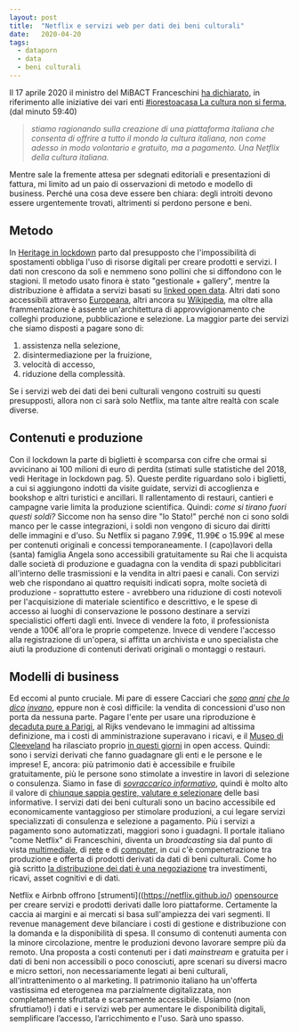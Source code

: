 ```yaml
---
layout: post
title:  "Netflix e servizi web per dati dei beni culturali"
date:   2020-04-20
tags:
  - dataporn
  - data
  - beni culturali
---
```


 Il 17 aprile 2020 il ministro del MiBACT Franceschini [ha dichiarato](https://www.raiplay.it/video/2020/04/aspettando-le-parole-269ce1f4-ca5f-48bb-8508-207ea89ba76e.html), in riferimento alle iniziative dei vari enti [#iorestoacasa La cultura non si ferma](https://www.beniculturali.it/mibac/export/MiBAC/sito-MiBAC/Contenuti/MibacUnif/Comunicati/visualizza_asset.html_422536076.html), (dal minuto 59:40)

 > *stiamo ragionando sulla creazione di una piattaforma italiana che consenta di offrire a tutto il mondo la cultura italiana, non come adesso in modo volontario e gratuito, ma a pagamento. Una Netflix della cultura italiana.*

Mentre sale la fremente attesa per sdegnati editoriali e presentazioni di fattura, mi limito ad un paio di osservazioni di metodo e modello di business. Perché una cosa deve essere ben chiara: degli introiti devono essere urgentemente trovati, altrimenti si perdono persone e beni.

## Metodo
In [Heritage in lockdown](https://doi.org/10.5281/zenodo.3743482) parto dal presupposto che l'impossibilità di spostamenti obbliga l'uso di risorse digitali per creare prodotti e servizi. I dati non crescono da soli e nemmeno sono pollini che si diffondono con le stagioni. Il metodo usato finora è stato "gestionale + gallery", mentre la distribuzione è affidata a servizi basati su [linked open data](http://dati.beniculturali.it/descrizione_dataset/). Altri dati sono accessibili attraverso [Europeana](https://www.europeana.eu/it), altri ancora su [Wikipedia](https://it.wikipedia.org/wiki/Progetto:GLAM), ma oltre alla frammentazione è assente un'architettura di approvvigionamento che colleghi produzione, pubblicazione e selezione. La maggior parte dei servizi che siamo disposti a pagare sono di:

1. assistenza nella selezione,
2. disintermediazione per la fruizione,
3. velocità di accesso,
4. riduzione della complessità.

Se i servizi web dei dati dei beni culturali vengono costruiti su questi presupposti, allora non ci sarà solo Netflix, ma tante altre realtà con scale diverse.
## Contenuti e produzione
Con il lockdown la parte di biglietti è scomparsa con cifre che ormai si avvicinano ai 100 milioni di euro di perdita (stimati sulle statistiche del 2018, vedi Heritage in lockdown pag. 5). Queste perdite riguardano solo i biglietti, a cui si aggiungono indotti da visite guidate, servizi di accoglienza e bookshop e altri turistici e ancillari. Il rallentamento di restauri, cantieri e campagne varie limita la produzione scientifica. Quindi: *come si tirano fuori questi soldi?* Siccome non ha senso dire "lo Stato!" perché non ci sono soldi manco per le casse integrazioni, i soldi non vengono di sicuro dai diritti delle immagini e d'uso. Su Netflix si pagano 7.99€, 11.99€ o 15.99€ al mese per contenuti originali e concessi temporaneamente. I (capo)lavori della (santa) famiglia Angela sono accessibili gratuitamente su Rai che li acquista dalle società di produzione e guadagna con la vendita di spazi pubblicitari all'interno delle trasmissioni e la vendita in altri paesi e canali. Con servizi web che rispondano ai quattro requisiti indicati sopra, molte società di produzione - soprattutto estere - avrebbero una riduzione di costi notevoli per l'acquisizione di materiale scientifico e descrittivo, e le spese di accesso ai luoghi di conservazione le possono destinare a servizi specialistici offerti dagli enti. Invece di vendere la foto, il professionista vende a 100€ all'ora le proprie competenze. Invece di vendere l'accesso alla registrazione di un'opera, si affitta un archivista e uno specialista che aiuti la produzione di contenuti derivati originali o montaggi o restauri.
## Modelli di business
Ed eccomi al punto cruciale. Mi pare di essere Cacciari che [*sono*](https://blog.osd.tools/perch%C3%A9-non-fanno-tutti-come-il-rijks-2693f527b668) *[anni](https://blog.osd.tools/i-servizi-sui-dati-dei-beni-culturali-8a9356b4e3cc)* *[che lo dico](https://blog.osd.tools/chiude-larchivio-alinari-fdfa23d58a18)* *[invano](https://doi.org/10.5281/zenodo.2552807)*, eppure non è così difficile: la vendita di concessioni d'uso non porta da nessuna parte. Pagare l'ente per usare una riproduzione è [decaduta pure a Parigi](http://www.parismusees.paris.fr/en/actualite/open-content-150000-works-from-the-museum-collections-of-the-city-of-paris-freely), al Rijks vendevano le immagini ad altissima definizione, ma i costi di amministrazione superavano i ricavi, e il [Museo di Cleeveland](https://www.clevelandart.org/open-access) ha rilasciato proprio [in questi giorni](https://medium.com/cma-thinker/introducing-open-access-at-the-cma-for-the-benefit-of-all-the-people-forever-d3cd81964616) in open access. Quindi: sono i servizi derivati che fanno guadagnare gli enti e le persone e le imprese! E, ancora: più patrimonio dati è accessibile e fruibile gratuitamente, più le persone sono stimolate a investire in lavori di selezione o consulenza. Siamo in fase di [*sovraccarico informativo*](https://it.wikipedia.org/wiki/Sovraccarico_cognitivo), quindi è molto alto il valore di [chiunque sappia gestire, valutare e selezionare](https://youtu.be/sG7e8hryvV0) delle basi informative. I servizi dati dei beni culturali sono un bacino accessibile ed economicamente vantaggioso per stimolare produzioni, a cui legare servizi specializzati di consulenza e selezione a pagamento. Più i servizi a pagamento sono automatizzati, maggiori sono i guadagni. Il portale italiano "come Netflix" di Franceschini, diventa un *broadcasting* sia dal punto di vista [multimediale](https://it.wikipedia.org/wiki/Broadcasting), di [rete](https://it.wikipedia.org/wiki/Broadcasting_(informatica)) e di [computer](https://it.wikipedia.org/wiki/Dominio_di_broadcast), in cui c'è compenetrazione tra produzione e offerta di prodotti derivati da dati di beni culturali. Come ho già scritto [la distribuzione dei dati è una negoziazione](https://doi.org/10.5281/zenodo.1487945) tra investimenti, ricavi, asset cognitivi e di dati.

Netflix e Airbnb offrono [strumenti]((https://netflix.github.io/) [opensource]((https://airbnb.io/projects/)) per creare servizi e prodotti derivati dalle loro piattaforme. Certamente la caccia ai margini e ai mercati si basa sull'ampiezza dei vari segmenti. Il revenue management deve bilanciare i costi di gestione e distribuzione con la domanda e la disponibilità di spesa. Il consumo di contenuti aumenta con la minore circolazione, mentre le produzioni devono lavorare sempre più da remoto. Una proposta a costi contenuti per i dati *mainstream* e gratuita per i dati di beni non accessibili o poco conosciuti, apre scenari su diversi macro e micro settori, non necessariamente legati ai beni culturali, all'intrattenimento o al marketing. Il patrimonio italiano ha un'offerta vastissima ed eterogenea ma parzialmente digitalizzata, non completamente sfruttata e scarsamente accessibile. Usiamo (non sfruttiamo!) i dati e i servizi web per aumentare le disponibilità digitali, semplificare l’accesso, l’arricchimento e l'uso. Sarà uno spasso.
